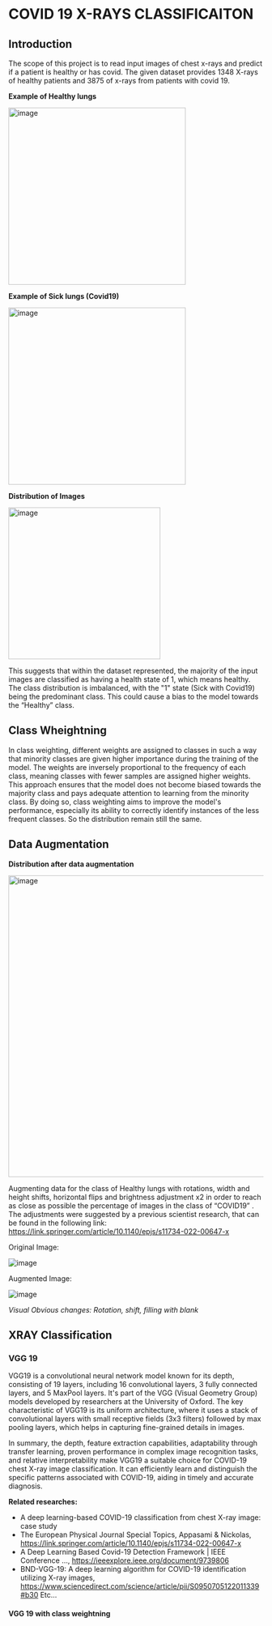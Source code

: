 # COVID 19 X-RAYS CLASSIFICAITON

## Introduction

The scope of this project is to read input images of chest x-rays and predict if a patient is healthy or has covid.
The given dataset provides 1348 X-rays of healthy patients and 3875 of x-rays from patients with covid 19.

**Example of Healthy lungs**

<img width="350" height="350" alt="image" src="https://github.com/StefanatouGerasimina/COVID_Classification/assets/63111398/4b512a39-11f8-4d74-a744-4a78b16d690c">


**Example of Sick lungs (Covid19)**

<img width="350" height="350" alt="image" src="https://github.com/StefanatouGerasimina/COVID_Classification/assets/63111398/52b07f90-76a5-4cdd-9332-277743276571">


**Distribution of Images**

<img width="300" alt="image" src="https://github.com/StefanatouGerasimina/COVID_Classification/assets/63111398/74d3b4d5-4a8c-4a59-a3da-006f229e7f86">

This suggests that within the dataset represented, the majority of the input images are classified as having a health state of 1, which means healthy. The class distribution is imbalanced, with the "1" state (Sick with Covid19) being the predominant class. This could cause a bias to the model towards the “Healthy” class. 


## Class Wheightning

In class weighting, different weights are assigned to classes in such a way that minority classes are given higher importance during the training of the model. The weights are inversely proportional to the frequency of each class, meaning classes with fewer samples are assigned higher weights. This approach ensures that the model does not become biased towards the majority class and pays adequate attention to learning from the minority class. By doing so, class weighting aims to improve the model's performance, especially its ability to correctly identify instances of the less frequent classes. So the distribution remain still the same.

## Data Augmentation


**Distribution after data augmentation**

<img width="596" alt="image" src="https://github.com/StefanatouGerasimina/COVID_Classification/assets/63111398/406b28d5-da42-4f50-a042-ddde92a84978">

Augmenting data for the class of Healthy lungs with rotations, width and height shifts, horizontal flips and brightness adjustment x2 in order to reach as close as possible the percentage of images in the class of “COVID19” . The adjustments were suggested by a previous scientist research, that can be found in the following link: https://link.springer.com/article/10.1140/epjs/s11734-022-00647-x 

Original Image: 

![image](https://github.com/StefanatouGerasimina/COVID_Classification/assets/63111398/90e29340-d792-4af0-8726-af2f344dbc08)

Augmented Image:

![image](https://github.com/StefanatouGerasimina/COVID_Classification/assets/63111398/9564b47b-e36a-4a1b-a5d4-452e8d835fe5)

*Visual Obvious changes: Rotation, shift, filling with blank*

## XRAY Classification

### VGG 19

VGG19 is a convolutional neural network model known for its depth, consisting of 19 layers, including 16 convolutional layers, 3 fully connected layers, and 5 MaxPool layers. It's part of the VGG (Visual Geometry Group) models developed by researchers at the University of Oxford. The key characteristic of VGG19 is its uniform architecture, where it uses a stack of convolutional layers with small receptive fields (3x3 filters) followed by max pooling layers, which helps in capturing fine-grained details in images.

In summary, the depth, feature extraction capabilities, adaptability through transfer learning, proven performance in complex image recognition tasks, and relative interpretability make VGG19 a suitable choice for COVID-19 chest X-ray image classification. It can efficiently learn and distinguish the specific patterns associated with COVID-19, aiding in timely and accurate diagnosis.


**Related researches:**

- A deep learning-based COVID-19 classification from chest X-ray image: case study
- The European Physical Journal Special Topics, Appasami & Nickolas, https://link.springer.com/article/10.1140/epjs/s11734-022-00647-x
- A Deep Learning Based Covid-19 Detection Framework | IEEE Conference …, https://ieeexplore.ieee.org/document/9739806
- BND-VGG-19: A deep learning algorithm for COVID-19 identification utilizing X-ray images, https://www.sciencedirect.com/science/article/pii/S0950705122011339#b30
Etc…

#### VGG 19 with class weightning



